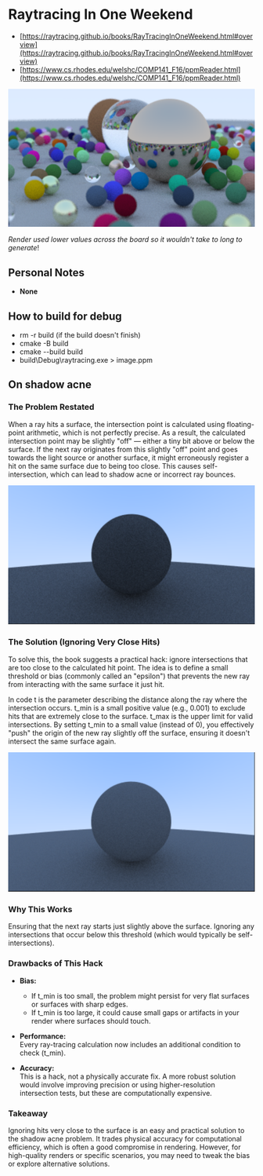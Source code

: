 # Raytracing In One Weekend

- [https://raytracing.github.io/books/RayTracingInOneWeekend.html#overview](https://raytracing.github.io/books/RayTracingInOneWeekend.html#overview)
- [https://www.cs.rhodes.edu/welshc/COMP141_F16/ppmReader.html](https://www.cs.rhodes.edu/welshc/COMP141_F16/ppmReader.html)

![Final](images/final_render.png)

_Render used lower values across the board so it wouldn't take to long to generate_!

## Personal Notes

- **None**

## How to build for debug

- rm -r build (if the build doesn't finish)
- cmake -B build
- cmake --build build
- build\Debug\raytracing.exe > image.ppm

## On shadow acne

### The Problem Restated

When a ray hits a surface, the intersection point is calculated using floating-point arithmetic, which is not perfectly precise. As a result, the calculated intersection point may be slightly "off" — either a tiny bit above or below the surface. If the next ray originates from this slightly "off" point and goes towards the light source or another surface, it might erroneously register a hit on the same surface due to being too close. This causes self-intersection, which can lead to shadow acne or incorrect ray bounces.

![Acne](images/shadow_acne.png)

### The Solution (Ignoring Very Close Hits)

To solve this, the book suggests a practical hack: ignore intersections that are too close to the calculated hit point. The idea is to define a small threshold or bias (commonly called an "epsilon") that prevents the new ray from interacting with the same surface it just hit.

In code t is the parameter describing the distance along the ray where the intersection occurs. t_min is a small positive value (e.g., 0.001) to exclude hits that are extremely close to the surface. t_max is the upper limit for valid intersections. By setting t_min to a small value (instead of 0), you effectively "push" the origin of the new ray slightly off the surface, ensuring it doesn't intersect the same surface again.

![Acne](images/no_shadow_acne.png)

### Why This Works

Ensuring that the next ray starts just slightly above the surface. Ignoring any intersections that occur below this threshold (which would typically be self-intersections).

### Drawbacks of This Hack

- **Bias:**
  - If t_min is too small, the problem might persist for very flat surfaces or surfaces with sharp edges.
  - If t_min is too large, it could cause small gaps or artifacts in your render where surfaces should touch.

- **Performance:**  
  Every ray-tracing calculation now includes an additional condition to check (t_min).

- **Accuracy:**  
  This is a hack, not a physically accurate fix. A more robust solution would involve improving precision or using higher-resolution intersection tests, but these are computationally expensive.

### Takeaway

Ignoring hits very close to the surface is an easy and practical solution to the shadow acne problem. It trades physical accuracy for computational efficiency, which is often a good compromise in rendering. However, for high-quality renders or specific scenarios, you may need to tweak the bias or explore alternative solutions.
